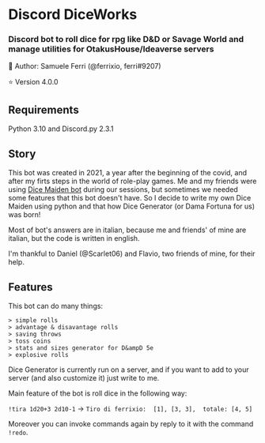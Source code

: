 # Discord DiceWorks
###  Discord bot to roll dice for rpg like D&amp;D or Savage World and manage utilities for OtakusHouse/Ideaverse servers

:dragon: Author: Samuele Ferri (@ferrixio, ferri#9207)

:star: Version 4.0.0

## Requirements

Python 3.10 and Discord.py 2.3.1

## Story

This bot was created in 2021, a year after the beginning of the covid, and after my firts steps in the world of role-play games. Me and my friends were using [Dice Maiden bot](https://alternative.me/discord/bots/dice-maiden) during our sessions, but sometimes we needed some features that this bot doesn't have.
So I decide to write my own Dice Maiden using python and that how Dice Generator (or Dama Fortuna for us) was born!

Most of bot's answers are in italian, because me and friends' of mine are italian, but the code is written in english.

I'm thankful to Daniel (@Scarlet06) and Flavio, two friends of mine, for their help.

## Features

This bot can do many things:

    > simple rolls
    > advantage & disavantage rolls
    > saving throws
    > toss coins
    > stats and sizes generator for D&ampD 5e
    > explosive rolls

Dice Generator is currently run on a server, and if you want to add to your server (and also customize it) just write to me.

Main feature of the bot is roll dice in the following way:

`!tira 1d20+3 2d10-1` -> `Tiro di ferrixio:  [1], [3, 3],  totale: [4, 5]`

Moreover you can invoke commands again by reply to it with the command `!redo`.
